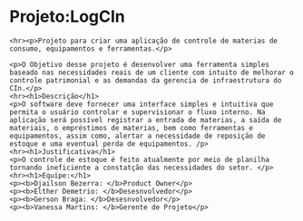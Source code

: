 <link crossorigin="anonymous" href="https://assets-cdn.github.com/assets/frameworks-3a71f36dec04358c4f2f42280fb2cf5c38856f935a3f609eab0a1ae31b1d635a.css" integrity="sha256-OnHzbewENYxPL0IoD7LPXDiFb5NaP2Ceqwoa4xsdY1o=" media="all" rel="stylesheet" />
<body>
	<h1>Projeto:LogCIn</h1>
	
	<hr><p>Projeto para criar uma aplicação de controle de materias de consumo, equipamentos e ferramentas.</p>
	
	<p>O Objetivo desse projeto é desenvolver uma ferramenta simples baseado nas necessidades reais de um cliente com intuito de melhorar o controle patrimonial e as demandas da gerencia de infraestrutura do CIn.</p>
	<hr><h1>Descrição</h1>
	<p>O software deve fornecer uma interface simples e intuitiva que permita o usuário controlar e supervisionar o fluxo interno. Na aplicação será possível registrar a entrada de materias, a saída de materiais, o empréstimos de materias, bem como ferramentas e equipamentos, assim como, alertar a necessidade de reposição de estoque e uma eventual perda de equipamentos. /p>
	<hr><h1>Justificativa</h1>
	<p>O controle de estoque é feito atualmente por meio de planilha tornando ineficiente a constatção das necessidades do setor. </p>
	<hr><h1>Equipe:</h1>
	<p><b>Djailson Bezerra: </b>Product Owner</p>
	<p><b>Elther Demetrio: </b>Desesnvolvedor</p>
	<p><b>Gerson Braga: </b>Desesnvolvedor</p>
	<p><b>Vanessa Martins: </b>Gerente de Projeto</p>
</body>
